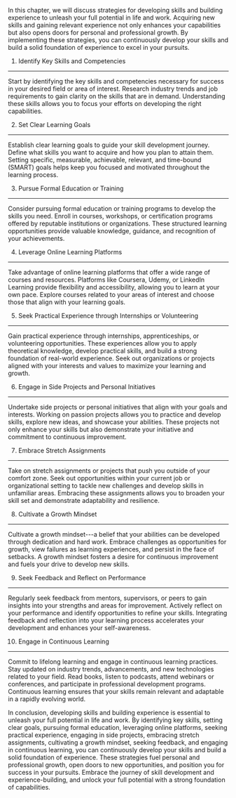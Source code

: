 
In this chapter, we will discuss strategies for developing skills and building experience to unleash your full potential in life and work. Acquiring new skills and gaining relevant experience not only enhances your capabilities but also opens doors for personal and professional growth. By implementing these strategies, you can continuously develop your skills and build a solid foundation of experience to excel in your pursuits.

1. Identify Key Skills and Competencies
---------------------------------------

Start by identifying the key skills and competencies necessary for success in your desired field or area of interest. Research industry trends and job requirements to gain clarity on the skills that are in demand. Understanding these skills allows you to focus your efforts on developing the right capabilities.

2. Set Clear Learning Goals
---------------------------

Establish clear learning goals to guide your skill development journey. Define what skills you want to acquire and how you plan to attain them. Setting specific, measurable, achievable, relevant, and time-bound (SMART) goals helps keep you focused and motivated throughout the learning process.

3. Pursue Formal Education or Training
--------------------------------------

Consider pursuing formal education or training programs to develop the skills you need. Enroll in courses, workshops, or certification programs offered by reputable institutions or organizations. These structured learning opportunities provide valuable knowledge, guidance, and recognition of your achievements.

4. Leverage Online Learning Platforms
-------------------------------------

Take advantage of online learning platforms that offer a wide range of courses and resources. Platforms like Coursera, Udemy, or LinkedIn Learning provide flexibility and accessibility, allowing you to learn at your own pace. Explore courses related to your areas of interest and choose those that align with your learning goals.

5. Seek Practical Experience through Internships or Volunteering
----------------------------------------------------------------

Gain practical experience through internships, apprenticeships, or volunteering opportunities. These experiences allow you to apply theoretical knowledge, develop practical skills, and build a strong foundation of real-world experience. Seek out organizations or projects aligned with your interests and values to maximize your learning and growth.

6. Engage in Side Projects and Personal Initiatives
---------------------------------------------------

Undertake side projects or personal initiatives that align with your goals and interests. Working on passion projects allows you to practice and develop skills, explore new ideas, and showcase your abilities. These projects not only enhance your skills but also demonstrate your initiative and commitment to continuous improvement.

7. Embrace Stretch Assignments
------------------------------

Take on stretch assignments or projects that push you outside of your comfort zone. Seek out opportunities within your current job or organizational setting to tackle new challenges and develop skills in unfamiliar areas. Embracing these assignments allows you to broaden your skill set and demonstrate adaptability and resilience.

8. Cultivate a Growth Mindset
-----------------------------

Cultivate a growth mindset---a belief that your abilities can be developed through dedication and hard work. Embrace challenges as opportunities for growth, view failures as learning experiences, and persist in the face of setbacks. A growth mindset fosters a desire for continuous improvement and fuels your drive to develop new skills.

9. Seek Feedback and Reflect on Performance
-------------------------------------------

Regularly seek feedback from mentors, supervisors, or peers to gain insights into your strengths and areas for improvement. Actively reflect on your performance and identify opportunities to refine your skills. Integrating feedback and reflection into your learning process accelerates your development and enhances your self-awareness.

10. Engage in Continuous Learning
---------------------------------

Commit to lifelong learning and engage in continuous learning practices. Stay updated on industry trends, advancements, and new technologies related to your field. Read books, listen to podcasts, attend webinars or conferences, and participate in professional development programs. Continuous learning ensures that your skills remain relevant and adaptable in a rapidly evolving world.

In conclusion, developing skills and building experience is essential to unleash your full potential in life and work. By identifying key skills, setting clear goals, pursuing formal education, leveraging online platforms, seeking practical experience, engaging in side projects, embracing stretch assignments, cultivating a growth mindset, seeking feedback, and engaging in continuous learning, you can continuously develop your skills and build a solid foundation of experience. These strategies fuel personal and professional growth, open doors to new opportunities, and position you for success in your pursuits. Embrace the journey of skill development and experience-building, and unlock your full potential with a strong foundation of capabilities.

